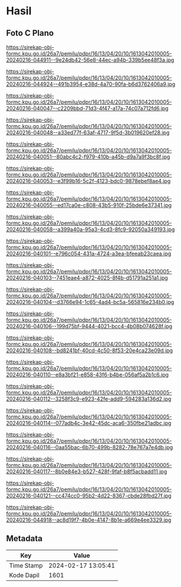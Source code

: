 # Hasil

## Foto C Plano

https://sirekap-obj-formc.kpu.go.id/26a7/pemilu/pdpr/16/13/04/20/10/1613042010005-20240216-044911--9e24db42-56e8-44ec-a94b-339b5ee48f3a.jpg

https://sirekap-obj-formc.kpu.go.id/26a7/pemilu/pdpr/16/13/04/20/10/1613042010005-20240216-044924--491b3954-e38d-4a70-90fa-b6d3762406a9.jpg

https://sirekap-obj-formc.kpu.go.id/26a7/pemilu/pdpr/16/13/04/20/10/1613042010005-20240216-040047--c2209bbd-71d3-4f47-a17a-74c07a712fd6.jpg

https://sirekap-obj-formc.kpu.go.id/26a7/pemilu/pdpr/16/13/04/20/10/1613042010005-20240216-040048--a33ed77f-63af-4717-9f5d-3b019620ef28.jpg

https://sirekap-obj-formc.kpu.go.id/26a7/pemilu/pdpr/16/13/04/20/10/1613042010005-20240216-040051--80abc4c2-f979-410b-a45b-d9a7a9f3bc8f.jpg

https://sirekap-obj-formc.kpu.go.id/26a7/pemilu/pdpr/16/13/04/20/10/1613042010005-20240216-040053--e3f99b16-5c2f-4123-bdc0-9878ebef8ae4.jpg

https://sirekap-obj-formc.kpu.go.id/26a7/pemilu/pdpr/16/13/04/20/10/1613042010005-20240216-040055--ed17ca0e-c808-43b5-910f-25bde6e37341.jpg

https://sirekap-obj-formc.kpu.go.id/26a7/pemilu/pdpr/16/13/04/20/10/1613042010005-20240216-040058--a399a40a-95a3-4cd3-8fc9-92050a349193.jpg

https://sirekap-obj-formc.kpu.go.id/26a7/pemilu/pdpr/16/13/04/20/10/1613042010005-20240216-040101--e796c054-431a-4724-a3ea-bfeeab23caea.jpg

https://sirekap-obj-formc.kpu.go.id/26a7/pemilu/pdpr/16/13/04/20/10/1613042010005-20240216-040103--7451eae4-a872-4025-8f4b-d51791a251a1.jpg

https://sirekap-obj-formc.kpu.go.id/26a7/pemilu/pdpr/16/13/04/20/10/1613042010005-20240216-040104--d3766e94-1c65-4ad4-bc5a-565816e234b0.jpg

https://sirekap-obj-formc.kpu.go.id/26a7/pemilu/pdpr/16/13/04/20/10/1613042010005-20240216-040106--199d75bf-9444-4021-bcc4-4b08b074628f.jpg

https://sirekap-obj-formc.kpu.go.id/26a7/pemilu/pdpr/16/13/04/20/10/1613042010005-20240216-040108--bd8241bf-40cd-4c50-8f53-20e4ca23e09d.jpg

https://sirekap-obj-formc.kpu.go.id/26a7/pemilu/pdpr/16/13/04/20/10/1613042010005-20240216-040110--e8a3bf21-e858-43f6-b4be-056af5a2b1c6.jpg

https://sirekap-obj-formc.kpu.go.id/26a7/pemilu/pdpr/16/13/04/20/10/1613042010005-20240216-040112--3258f3c9-e923-42fe-add9-594283a136d2.jpg

https://sirekap-obj-formc.kpu.go.id/26a7/pemilu/pdpr/16/13/04/20/10/1613042010005-20240216-040114--077adb4c-3e42-45dc-aca6-350fbe21adbc.jpg

https://sirekap-obj-formc.kpu.go.id/26a7/pemilu/pdpr/16/13/04/20/10/1613042010005-20240216-040116--0aa55bac-6b70-499b-8282-78e767a7e4db.jpg

https://sirekap-obj-formc.kpu.go.id/26a7/pemilu/pdpr/16/13/04/20/10/1613042010005-20240216-040117--8b0e84e3-b527-428f-9faf-b8f5acbadd11.jpg

https://sirekap-obj-formc.kpu.go.id/26a7/pemilu/pdpr/16/13/04/20/10/1613042010005-20240216-040121--cc474cc0-95b2-4d22-8367-cbde28fbd27f.jpg

https://sirekap-obj-formc.kpu.go.id/26a7/pemilu/pdpr/16/13/04/20/10/1613042010005-20240216-044918--ac8d19f7-4b0e-4147-8b1e-a669e4ee3329.jpg


## Metadata

| Key        | Value               |
| ---------- | ------------------- |
| Time Stamp | 2024-02-17 13:05:41 |
| Kode Dapil | 1601                |



